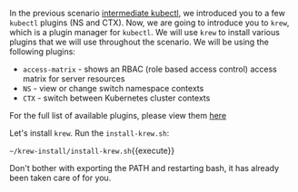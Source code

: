 In the previous scenario [intermediate kubectl](https://katacoda.com/mbah-vmw/scenarios/kubectl-intermediate), we introduced you to a few `kubectl` plugins (NS and CTX). Now, we are going to introduce you to `krew`, which is a plugin manager for `kubectl`. We will use `krew` to install various plugins that we will use throughout the scenario. We will be using the following plugins:

- `access-matrix` - shows an RBAC (role based access control) access matrix for server resources
- `NS` - view or change switch namespace contexts
- `CTX` - switch between Kubernetes cluster contexts


For the full list of available plugins, please view them [here](https://github.com/kubernetes-sigs/krew-index/blob/master/plugins.md)

Let's install `krew`.  Run the `install-krew.sh`:

`~/krew-install/install-krew.sh`{{execute}}

Don't bother with exporting the PATH and restarting bash, it has already been taken care of for you.
